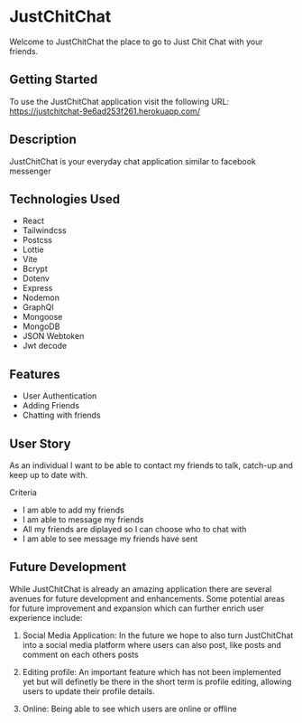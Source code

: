 # JustChitChat

Welcome to JustChitChat the place to go to Just Chit Chat with your friends.

## Getting Started

To use the JustChitChat application visit the following URL: https://justchitchat-9e6ad253f261.herokuapp.com/

## Description

JustChitChat is your everyday chat application similar to facebook messenger

## Technologies Used
- React
- Tailwindcss
- Postcss
- Lottie
- Vite
- Bcrypt
- Dotenv
- Express
- Nodemon
- GraphQl
- Mongoose
- MongoDB
- JSON Webtoken
- Jwt decode

## Features
- User Authentication
- Adding Friends
- Chatting with friends

## User Story
As an individual I want to be able to contact my friends to talk, catch-up and keep up to date with.

Criteria
- I am able to add my friends
- I am able to message my friends
- All my friends are diplayed so I can choose who to chat with
- I am able to see message my friends have sent

## Future Development
While JustChitChat is already an amazing application there are several avenues for future development and enhancements. Some potential areas for future improvement and expansion which can further enrich user experience include:

1. Social Media Application: In the future we hope to also turn JustChitChat into a social media platform where users can also post, like posts and comment on each others posts

2. Editing profile: An important feature which has not been implemented yet but will definetly be there in the short term is profile editing, allowing users to update their profile details.

3. Online: Being able to see which users are online or offline